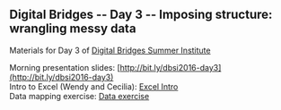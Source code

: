 ## Digital Bridges -- Day 3 -- Imposing structure: wrangling messy data

Materials for Day 3 of [Digital Bridges Summer Institute](http://iowadigitalbridges.com/about/summer-institutes/2016-summer-institute/)  

Morning presentation slides: [http://bit.ly/dbsi2016-day3](http://bit.ly/dbsi2016-day3)  
Intro to Excel (Wendy and Cecilia): [Excel Intro](https://github.com/saverkamp/digital-bridges-2016/tree/master/excel-intro)  
Data mapping exercise: [Data exercise](https://github.com/saverkamp/digital-bridges-2016/tree/master/data-exercise)  
